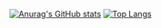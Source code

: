 [![Anurag's GitHub stats](https://github-readme-stats.vercel.app/api?username=ducbm051291&show_icons=true&theme=tokyonight&count_private=true)](https://github.com/anuraghazra/github-readme-stats)
[![Top Langs](https://github-readme-stats.vercel.app/api/top-langs/?username=ducbm051291&layout=compact&show_icons=true&theme=tokyonight&count_private=true)](https://github.com/anuraghazra/github-readme-stats)

